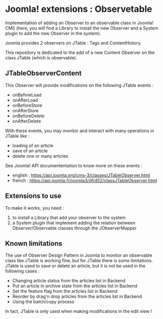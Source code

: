 # Joomla! extensions : Observetable
Implementation of adding an Observer to an observable class in Joomla! CMS (here, you will find a Library to install the new Observer and a System plugin to add the new Observer in the system).

Joomla provides 2 observers on JTable : Tags and ContentHistory.

This repository is dedicated to the add of a new Content Observer on the class JTable (which is observable).

## JTableObserverContent
This Observer will provide modifications on the following JTable events :
* onBeforeLoad
* onAfterLoad
* onBeforeStore
* onAfterStore
* onBeforeDelete
* onAfterDelete

With these events, you may monitor and interact with many operations in JTable like :
* loading of an article
* save of an article
* delete one or many articles

See Joomla! API documententation to know more on these events :
* english : https://api.joomla.org/cms-3/classes/JTableObserver.html
* french : https://api.joomla.fr/joomla3/df/d52/classJTableObserver.html

## Extensions to use
To make it works, you need :
1. to install a Library that add your observer to the system
2. a System plugin that implement adding the relation between Observer/Observable classes through the JObserverMapper

## Known limitations
The use of Observer Design Pattern in Joomla to monitor an observable class like JTable is working fine, but for JTable there is some limitations. JTable is used to save or delete an article, but it is not be used in the following cases :
* Changing article status from the articles list in Backend
* Put an article in archive state from the articles list in Backend
* Set the feature flag from the articles list in Backend
* Reorder by drag'n drop articles from the articles list in Backend
* Using the batch/copy process

In fact, JTable is only used when making modifications in the edit view !
